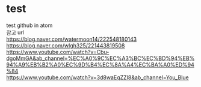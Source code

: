 # test
test github in atom  
참고 url  
https://blog.naver.com/watermoon14/222548180143  
https://blog.naver.com/wlgh325/221443819508  
https://www.youtube.com/watch?v=Cbu-dgoMmGA&ab_channel=%EC%A0%9C%EC%A3%BC%EC%BD%94%EB%94%A9%EB%B2%A0%EC%9D%B4%EC%8A%A4%EC%BA%A0%ED%94%84  
https://www.youtube.com/watch?v=3d8waEqZZI8&ab_channel=You_Blue
   
 

